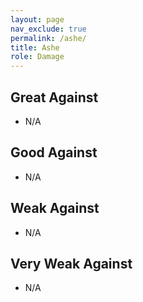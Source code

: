 ```yaml
---
layout: page
nav_exclude: true
permalink: /ashe/
title: Ashe
role: Damage
---
```

## Great Against

- N/A

## Good Against

- N/A

## Weak Against

- N/A

## Very Weak Against

- N/A